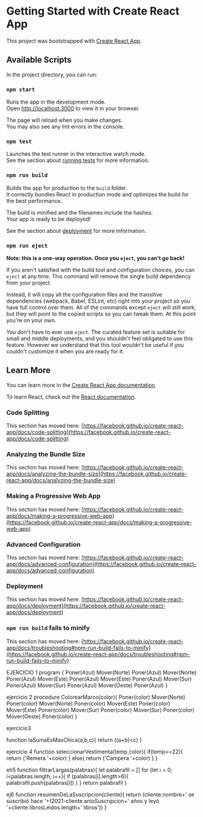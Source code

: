 # Getting Started with Create React App

This project was bootstrapped with [Create React App](https://github.com/facebook/create-react-app).

## Available Scripts

In the project directory, you can run:

### `npm start`

Runs the app in the development mode.\
Open [http://localhost:3000](http://localhost:3000) to view it in your browser.

The page will reload when you make changes.\
You may also see any lint errors in the console.

### `npm test`

Launches the test runner in the interactive watch mode.\
See the section about [running tests](https://facebook.github.io/create-react-app/docs/running-tests) for more information.

### `npm run build`

Builds the app for production to the `build` folder.\
It correctly bundles React in production mode and optimizes the build for the best performance.

The build is minified and the filenames include the hashes.\
Your app is ready to be deployed!

See the section about [deployment](https://facebook.github.io/create-react-app/docs/deployment) for more information.

### `npm run eject`

**Note: this is a one-way operation. Once you `eject`, you can't go back!**

If you aren't satisfied with the build tool and configuration choices, you can `eject` at any time. This command will remove the single build dependency from your project.

Instead, it will copy all the configuration files and the transitive dependencies (webpack, Babel, ESLint, etc) right into your project so you have full control over them. All of the commands except `eject` will still work, but they will point to the copied scripts so you can tweak them. At this point you're on your own.

You don't have to ever use `eject`. The curated feature set is suitable for small and middle deployments, and you shouldn't feel obligated to use this feature. However we understand that this tool wouldn't be useful if you couldn't customize it when you are ready for it.

## Learn More

You can learn more in the [Create React App documentation](https://facebook.github.io/create-react-app/docs/getting-started).

To learn React, check out the [React documentation](https://reactjs.org/).

### Code Splitting

This section has moved here: [https://facebook.github.io/create-react-app/docs/code-splitting](https://facebook.github.io/create-react-app/docs/code-splitting)

### Analyzing the Bundle Size

This section has moved here: [https://facebook.github.io/create-react-app/docs/analyzing-the-bundle-size](https://facebook.github.io/create-react-app/docs/analyzing-the-bundle-size)

### Making a Progressive Web App

This section has moved here: [https://facebook.github.io/create-react-app/docs/making-a-progressive-web-app](https://facebook.github.io/create-react-app/docs/making-a-progressive-web-app)

### Advanced Configuration

This section has moved here: [https://facebook.github.io/create-react-app/docs/advanced-configuration](https://facebook.github.io/create-react-app/docs/advanced-configuration)

### Deployment

This section has moved here: [https://facebook.github.io/create-react-app/docs/deployment](https://facebook.github.io/create-react-app/docs/deployment)

### `npm run build` fails to minify

This section has moved here: [https://facebook.github.io/create-react-app/docs/troubleshooting#npm-run-build-fails-to-minify](https://facebook.github.io/create-react-app/docs/troubleshooting#npm-run-build-fails-to-minify)






EJERCICIO 1
program {
    Poner(Azul)
    Mover(Norte)
    Poner(Azul)
    Mover(Norte)
    Poner(Azul)
    Mover(Este)
    Poner(Azul)
    Mover(Este)
    Poner(Azul)
    Mover(Sur)
    Poner(Azul)
    Mover(Sur)
    Poner(Azul)
    Mover(Oeste)
    Poner(Azul)
}

ejercicio 2 
procedure ColorearMarco(color){
  Poner(color)
  Mover(Norte)
  Poner(color)
  Mover(Norte)
  Poner(color)
  Mover(Este)
  Poner(color)
  Mover(Este)
  Poner(color)
  Mover(Sur)
  Poner(color)
  Mover(Sur)
  Poner(color)
  Mover(Oeste)
  Poner(color)
}

ejercicio3

function laSumaEsMasChica(a,b,c){
  return ((a+b)<c)
}

ejercicio 4
function seleccionarVestimenta(temp,color){
  if(temp>=22){
    return ('Remera '+color)
  }
  else{
    return ('Campera '+color)
  }
}

eh5
function filtrarLargas(palabras){
  let palabrafil = []
  for (let i = 0; i<palabras.length; i++){
    if (palabras[i].length>6){
      palabrafil.push(palabras[i])
    }
  }
  return palabrafil
}

ej6
function resumenDeLaSuscripcion(cliente){
  return (cliente.nombre+' se suscribió hace '+(2021-cliente.anioSuscripcion+' años y leyó '+cliente.librosLeidos.length+' libros'))
}